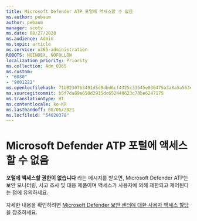 ```yaml
---
title: Microsoft Defender ATP 포털에 액세스할 수 없음
ms.author: pebaum
author: pebaum
manager: scotv
ms.date: 08/27/2020
ms.audience: Admin
ms.topic: article
ms.service: o365-administration
ROBOTS: NOINDEX, NOFOLLOW
localization_priority: Priority
ms.collection: Adm_O365
ms.custom:
- "6030"
- "9001222"
ms.openlocfilehash: 71b82307b3491d5d9dbd6cf4325c33645e036475a3a8a5a563e6e84e921fe52a
ms.sourcegitcommit: b5f7da89a650d2915dc652449623c78be6247175
ms.translationtype: HT
ms.contentlocale: ko-KR
ms.lasthandoff: 08/05/2021
ms.locfileid: "54020378"
---
```

# <a name="unable-to-access-the-microsoft-defender-atp-portal"></a>Microsoft Defender ATP 포털에 액세스할 수 없음

**포털에 액세스할 권한이 없습니다** 라는 메시지를 받으면, Microsoft Defender ATP는 보안 모니터링, 사고 조사 및 대응 제품이며 액세스가 사용자에 의해 제한되고 제어된다는 점에 유의하세요. 

자세한 내용을 확인하려면 [Microsoft Defender 보안 센터에 대한 사용자 액세스 할당](/windows/threat-protection/windows-defender-atp/assign-portal-access-windows-defender-advanced-threat-protection)을 참조하세요.